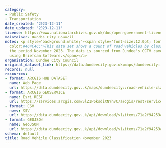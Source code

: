 ```yaml
---
category:
- Public Safety
- Transportation
date_created: '2023-12-11'
date_updated: '2023-12-11'
license: https://www.nationalarchives.gov.uk/doc/open-government-licence/version/3/
maintainer: Dundee City Council
notes: <p style='background:white;'><span style='font-size:12.0pt; font-family:&quot;Arial&quot;,sans-serif;
  color:#4C4C4C;'>This data set shows a count of road vehicles by classification for
  the period November 2023. The data is sourced from Dundee's CCTV cameras analysed
  using Briefcam Software.</span></p>
organization: Dundee City Council
original_dataset_link: https://data.dundeecity.gov.uk/maps/dundeecity::road-vehicle-classification-november-2023
records: null
resources:
- format: ARCGIS HUB DATASET
  name: Web Page
  url: https://data.dundeecity.gov.uk/maps/dundeecity::road-vehicle-classification-november-2023
- format: ARCGIS GEOSERVICE
  name: Esri REST
  url: https://services.arcgis.com/GlZ1P6ksdiXNYhvC/arcgis/rest/services/Road_Vehicle_Classification_November_2023/FeatureServer/0
- format: CSV
  name: CSV
  url: https://data.dundeecity.gov.uk/api/download/v1/items/71a2f94253a74270a64478fe827b5382/csv?layers=0
- format: GEOJSON
  name: GeoJSON
  url: https://data.dundeecity.gov.uk/api/download/v1/items/71a2f94253a74270a64478fe827b5382/geojson?layers=0
schema: default
title: Road Vehicle Classification November 2023
---
```

